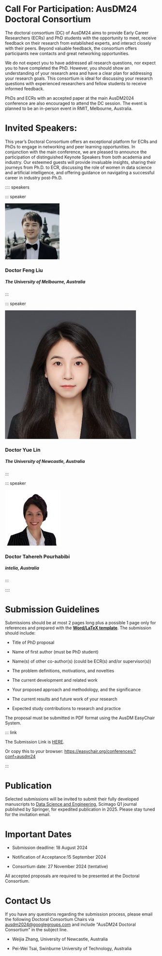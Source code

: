 # Call For Participation: AusDM24 Doctoral Consortium

The doctoral consortium (DC) of AusDM24 aims to provide Early Career Researchers (ECRs) and PhD students with the opportunity to meet, receive feedback on their research from established experts, and interact closely with their peers. Beyond valuable feedback, the consortium offers participants new contacts and great networking opportunities.

We do not expect you to have addressed all research questions, nor expect you to have completed the PhD. However, you should show an understanding of your research area and have a clear plan for addressing your research goals. This consortium is ideal for discussing your research questions with experienced researchers and fellow students to receive informed feedback.

PhDs and ECRs with an accepted paper at the main AusDM2024 conference are also encouraged to attend the DC session. The event is planned to be an in-person event in RMIT, Melbourne, Australia.

# Invited Speakers:

This year’s Doctoral Consortium offers an exceptional platform for ECRs and PhDs to engage in networking and peer learning opportunities. In conjunction with the main conference, we are pleased to announce the participation of distinguished Keynote Speakers from both academia and industry. Our esteemed guests will provide invaluable insights, sharing their journeys from Ph.D. to ECR, discussing the role of women in data science and artificial intelligence, and offering guidance on navigating a successful career in industry post-Ph.D.

:::: speakers

::: speaker

![Feng Liu](./media/Speech/DC/Feng%20Liu.jpg)

### Doctor Feng Liu

##### The University of Melbourne, Australia

:::

::: speaker

![Yue Lin](./media/Speech/DC/Yue%20Lin.jpg)

### Doctor Yue Lin

##### The University of Newcastle, Australia

:::

::: speaker

![Tahereh Pourhabibi](./media/Speech/DC/Tahereh%20Pourhabibi.jpg)

### Doctor Tahereh Pourhabibi

##### intelia, Australia

:::


::::


# Submission Guidelines

Submissions should be at most 2 pages long plus a possible 1 page only for references and prepared with the [**Word/LaTeX template**](https://drive.google.com/file/d/1148bgY2oEQvJ83zKrEtAnMYobQ4g7ZOG/view?usp=sharing). The submission should include:

- Title of PhD proposal

- Name of first author (must be PhD student) 

- Name(s) of other co-author(s) (could be ECR(s) and/or supervisor(s))

- The problem definitions, motivations, and novelties

- The current development and related work

- Your proposed approach and methodology, and the significance

- The current results and future work of your research

- Expected study contributions to research and practice

The proposal must be submitted in PDF format using the AusDM EasyChair System.

::: link

The Submission Link is [HERE](https://easychair.org/conferences/?conf=ausdm24).

Or copy this to your browser: https://easychair.org/conferences/?conf=ausdm24

:::


# Publication

Selected submissions will be invited to submit their fully developed manuscripts to [Data Science and Engineering](https://link.springer.com/journal/41019), Scimago Q1 journal published by Springer, for expedited publication in 2025. Please stay tuned for the invitation email.

# Important Dates 

- Submission deadline: 18 August 2024

- Notification of Acceptance:15 September 2024 
  
- Consortium date: 27 November 2024 (tentative)

All accepted proposals are required to be presented at the Doctoral Consortium.

# Contact Us

If you have any questions regarding the submission process, please email the following Doctoral Consortium Chairs via [ausdm2024@googlegroups.com](mailto:ausdm2024@googlegroups.com) and include "AusDM24 Doctoral Consortium" in the subject line.

- Weijia Zhang, University of Newcastle, Australia

- Pei-Wei Tsai, Swinburne University of Technology, Australia